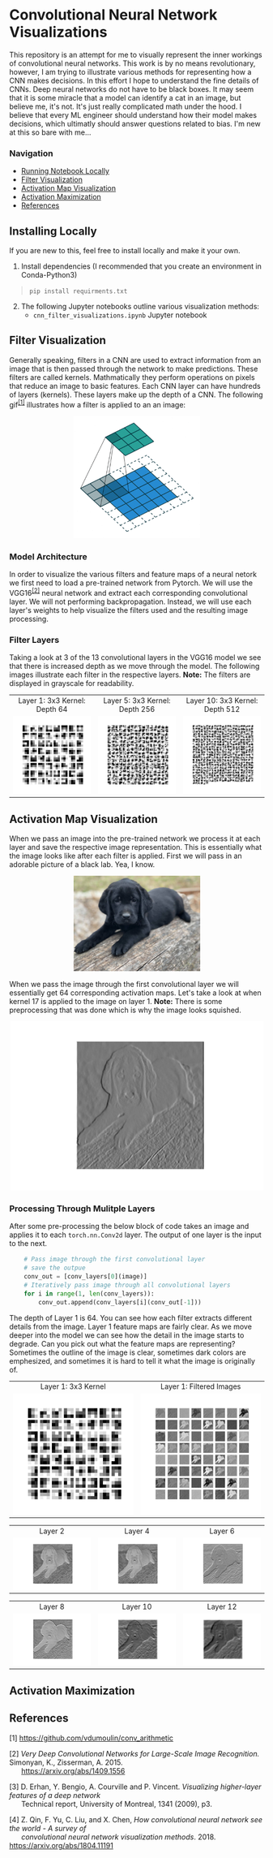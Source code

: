 # Convolutional Neural Network Visualizations 

This repository is an attempt for me to visually represent the inner workings of convolutional neural networks. This work is by no means revolutionary, however, I am trying to illustrate various methods for representing how a CNN makes decisions. In this effort I hope to understand the fine details of CNNs. Deep neural networks do not have to be black boxes. It may seem that it is some miracle that a model can identify a cat in an image, but believe me, it's not. It's just really complicated math under the hood. I believe that every ML engineer should understand how their model makes decisions, which ultimatly should answer questions related to bias. I'm new at this so bare with me...

### Navigation
* [Running Notebook Locally](#installing_locally)
* [Filter Visualization](#filter_vis)
* [Activation Map Visualization](#activation_map_vis)
* [Activation Maximization](#max_activations)
* [References](#referances)

<a id='installing_locally'></a>
## Installing Locally
If you are new to this, feel free to install locally and make it your own.
1. Install dependencies (I recommended that you create an environment in Conda-Python3)  
>`pip install requirments.txt`
2. The following Jupyter notebooks outline various visualization methods:
    * `cnn_filter_visualizations.ipynb` Jupyter notebook 

<a id='filter_vis'></a>
## Filter Visualization

Generally speaking, filters in a CNN are used to extract information from an image that is then passed through the network to make predictions. These filters are called kernels. Mathmatically they perform operations on pixels that reduce an image to basic features. Each CNN layer can have hundreds of layers (kernels). These layers make up the depth of a CNN. The following gif<sup>[[1]](#1)</sup> illustrates how a filter is applied to an an image:

<p align="center">
<img width="250" src = "images/padding_strides.gif">
</p>

### Model Architecture

In order to visualize the various filters and feature maps of a neural netork we first need to load a pre-trained network from Pytorch. We will use the VGG16<sup>[[2]](#1)</sup> neural network and extract each corresponding convolutional layer. We will not performing backpropagation. Instead, we will use each layer's weights to help visualize the filters used and the resulting image processing.

### Filter Layers

Taking a look at 3 of the 13 convolutional layers in the VGG16 model we see that there is increased depth as we move through the model. The following images illustrate each filter in the respective layers. **Note:** The filters are displayed in grayscale for readability.

<table border=0 width="800px" align="center">
	<tbody> 
    <tr>		
            <td width="20%" align="center"> Layer 1: 3x3 Kernel: Depth 64 </td>
			<td width="20%" align="center"> Layer 5: 3x3 Kernel: Depth 256 </td>
			<td width="20%" align="center"> Layer 10: 3x3 Kernel: Depth 512 </td>
		</tr>
		<tr>
			<td width="20%" align="center"> <img src="images/conv_layer_1_filter.jpg"> </td>
			<td width="20%" align="center"> <img src="images/conv_layer_5_filter.jpg"> </td>
			<td width="20%" align="center"> <img src="images/conv_layer_10_filter.jpg"> </td>
		</tr>
	</tbody>
</table>

<a id='activation_map_vis'></a>
## Activation Map Visualization

When we pass an image into the pre-trained network we process it at each layer and save the respective image representation. This is essentially what the image looks like after each filter is applied. First we will pass in an adorable picture of a black lab. Yea, I know. 

<p align="center">
<img width="250" src = "images/Labrador_retriever_01.jpg">
</p>

When we pass the image through the first convolutional layer we will essentially get 64 corresponding activation maps. Let's take a look at when kernel 17 is applied to the image on layer 1. **Note:** There is some preprocessing that was done which is why the image looks squished. 

<p align="center">
<img width="500" src = "images/lab_layer_1.jpg">
</p>

### Processing Through Mulitple Layers
After some pre-processing the below block of code takes an image and applies it to each `torch.nn.Conv2d` layer. The output of one layer is the input to the next. 

```python
    # Pass image through the first convolutional layer 
    # save the outpue
    conv_out = [conv_layers[0](image)]
    # Iteratively pass image through all convolutional layers
    for i in range(1, len(conv_layers)):
        conv_out.append(conv_layers[i](conv_out[-1]))
```
The depth of Layer 1 is 64. You can see how each filter extracts different details from the image. Layer 1 feature maps are fairly clear. As we move deeper into the model we can see how the detail in the image starts to degrade. Can you pick out what the feature maps are representing? Sometimes the outline of the image is clear, sometimes dark colors are emphesized, and sometimes it is hard to tell it what the image is originally of. 

<table border=0 width="800px" align="center">
	<tbody> 
    <tr>		
            <td width="20%" align="center"> Layer 1: 3x3 Kernel </td>
			<td width="20%" align="center"> Layer 1: Filtered Images </td>
		</tr>
		<tr>
			<td width="20%" align="center"> <img src="images/conv_layer_1_filter.jpg"> </td>
			<td width="20%" align="center"> <img src="images/conv_layer_1_output.jpg"> </td>
		</tr>
	</tbody>
</table>
<table border=0 width="800px" align="center">
	<tbody> 
    <tr>		
            <td width="20%" align="center"> Layer 2</td>
			<td width="20%" align="center"> Layer 4</td>
            <td width="20%" align="center"> Layer 6</td>
		</tr>
		<tr>
			<td width="20%" align="center"> <img src="images/lab_layer_2.jpg"> </td>
			<td width="20%" align="center"> <img src="images/lab_layer_2.jpg"> </td>
            <td width="20%" align="center"> <img src="images/lab_layer_6.jpg"> </td>
		</tr>
	</tbody>
</table>
<table border=0 width="800px" align="center">
	<tbody> 
    <tr>		
            <td width="20%" align="center"> Layer 8</td>
			<td width="20%" align="center"> Layer 10</td>
            <td width="20%" align="center"> Layer 12</td>
		</tr>
		<tr>
			<td width="20%" align="center"> <img src="images/lab_layer_8.jpg"> </td>
			<td width="20%" align="center"> <img src="images/lab_layer_10.jpg"> </td>
            <td width="20%" align="center"> <img src="images/lab_layer_12.jpg"> </td>
		</tr>
	</tbody>
</table>

<a id='max_activations'></a>
## Activation Maximization 


<a id='references'></a>
## References
[1]<a id='1'></a> https://github.com/vdumoulin/conv_arithmetic  

[2]<a id='2'></a> *Very Deep Convolutional Networks for Large-Scale Image Recognition.* Simonyan, K.,
Zisserman, A. 2015.  
&nbsp;&nbsp;&nbsp;&nbsp;&nbsp;&nbsp;https://arxiv.org/abs/1409.1556

[3]<a id='3'></a> D. Erhan, Y. Bengio, A. Courville and P. Vincent. *Visualizing higher-layer features of a deep network*  
&nbsp;&nbsp;&nbsp;&nbsp;&nbsp;&nbsp;Technical report, University of Montreal, 1341 (2009), p3.

[4]<a id='4'></a> Z. Qin, F. Yu, C. Liu, and X. Chen, *How convolutional neural network see the world - A survey of   
&nbsp;&nbsp;&nbsp;&nbsp;&nbsp;&nbsp;convolutional neural network visualization methods*. 2018. https://arxiv.org/abs/1804.11191 